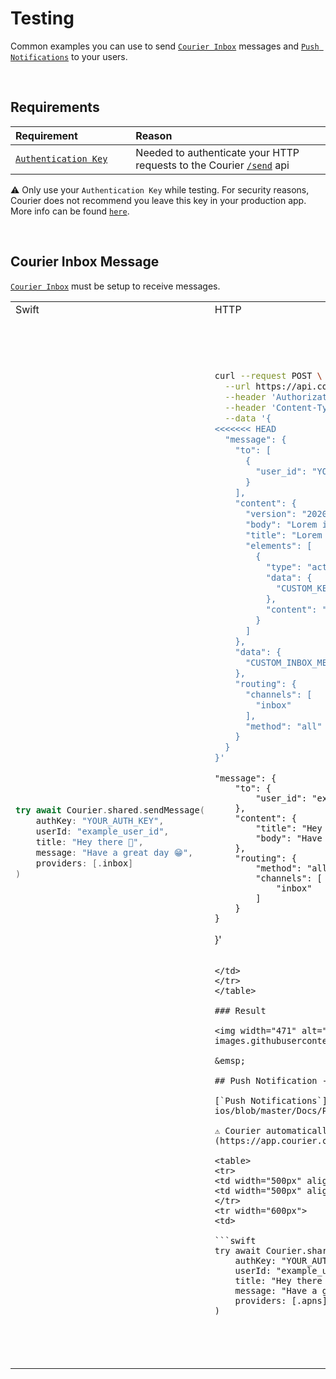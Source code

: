 # Testing

Common examples you can use to send [`Courier Inbox`](https://github.com/trycourier/courier-ios/blob/master/Docs/Inbox.md) messages and [`Push Notifications`](https://github.com/trycourier/courier-ios/blob/master/Docs/PushNotifications.md) to your users.

&emsp;

## Requirements

<table>
    <thead>
        <tr>
            <th width="300px" align="left">Requirement</th>
            <th width="700px" align="left">Reason</th>
        </tr>
    </thead>
    <tbody>
        <tr width="600px">
            <td align="left">
                <a href="https://app.courier.com/settings/api-keys">
                    <code>Authentication Key</code>
                </a>
            </td>
            <td align="left">
                Needed to authenticate your HTTP requests to the Courier <a href="https://www.courier.com/docs/reference/send/message/"><code>/send</code></a> api
            </td>
        </tr>
    </tbody>
</table>

⚠️ Only use your `Authentication Key` while testing. For security reasons, Courier does not recommend you leave this key in your production app. More info can be found [`here`](https://github.com/trycourier/courier-ios/blob/master/Docs/Authentication.md#usage).

&emsp;

## Courier Inbox Message

[`Courier Inbox`](https://github.com/trycourier/courier-ios/blob/master/Docs/Inbox.md) must be setup to receive messages.

<table>
<tr>
<td width="500px" align="left">Swift</td>
<td width="500px" align="left">HTTP</td>
</tr>
<tr width="600px">
<td> 

```swift
try await Courier.shared.sendMessage(
    authKey: "YOUR_AUTH_KEY",
    userId: "example_user_id",
    title: "Hey there 👋",
    message: "Have a great day 😁",
    providers: [.inbox]
)
```

</td>
<td>

```bash
curl --request POST \
  --url https://api.courier.com/send \
  --header 'Authorization: Bearer YOUR_AUTH_KEY' \
  --header 'Content-Type: application/json' \
  --data '{
<<<<<<< HEAD
  "message": {
    "to": [
      {
        "user_id": "YOUR_USER_ID"
      }
    ],
    "content": {
      "version": "2020-01-01",
      "body": "Lorem ipsum dolor sit amet",
      "title": "Lorem ipsum dolor sit amet, consectetur adipiscing elit, sed do eiusmod",
      "elements": [
        {
          "type": "action",
          "data": {
            "CUSTOM_KEY": "YOUR_CUSTOM_VALUE"
          },
          "content": "Button 1"
        }
      ]
    },
    "data": {
      "CUSTOM_INBOX_MESSAGE_KEY": "YOUR_CUSTOM_VALUE"
    },
    "routing": {
      "channels": [
        "inbox"
      ],
      "method": "all"
    }
  }
}'
```

    "message": {
        "to": {
            "user_id": "example_user_id"
        },
        "content": {
            "title": "Hey there 👋",
            "body": "Have a great day 😁"
        },
        "routing": {
            "method": "all",
            "channels": [
                "inbox"
            ]
        }
    }
}'
```

</td>
</tr>
</table>

### Result

<img width="471" alt="inbox-example" src="https://user-images.githubusercontent.com/6370613/232109373-2e309171-fdb1-41f1-9652-c8a12c6f9d58.png">

&emsp;

## Push Notification - Apple Push Notification Service (APNS)

[`Push Notifications`](https://github.com/trycourier/courier-ios/blob/master/Docs/PushNotifications.md) must be setup to receive messages.

⚠️ Courier automatically applies some overrides. View the overrides [`here`](https://app.courier.com/channels/apn).

<table>
<tr>
<td width="500px" align="left">Swift</td>
<td width="500px" align="left">HTTP</td>
</tr>
<tr width="600px">
<td> 

```swift
try await Courier.shared.sendMessage(
    authKey: "YOUR_AUTH_KEY",
    userId: "example_user_id",
    title: "Hey there 👋",
    message: "Have a great day 😁",
    providers: [.apns]
)
```

</td>
<td>

```bash
curl --request POST \
  --url https://api.courier.com/send \
  --header 'Authorization: Bearer YOUR_AUTH_KEY' \
  --header 'Content-Type: application/json' \
  --data '{
  "message": {
    "to": [
      {
        "user_id": "YOUR_USER_ID"
      }
    ],
    "content": {
      "title": "Lorem ipsum dolor sit amet",
      "body": "Lorem ipsum dolor sit amet, consectetur adipiscing elit, sed do eiusmod"
    },
    "routing": {
      "channels": [
        "apn"
      ],
      "method": "all"
    },
    "providers": {
      "apn": {
        "override": {
          "body": {
            "aps": {
              "alert": {
                "title": "Lorem ipsum dolor sit amet",
                "body": "Lorem ipsum dolor sit amet, consectetur adipiscing elit, sed do eiusmod"
              },
              "badge": 123,
              "sound": "ping.aiff",
              "CUSTOM_NUMBER": 456,
              "CUSTOM_KEY": "YOUR_CUSTOM_VALUE",
              "CUSTOM_BOOLEAN": true
            }
          }
        }
      }
    }
  }
}'
```
    "message": {
        "to": {
            "user_id": "example_user_id"
        },
        "content": {
            "title": "Hey there 👋",
            "body": "Have a great day 😁"
        },
        "routing": {
            "method": "all",
            "channels": [
                "apn"
            ]
        }
    }
}'
```

</td>
</tr>
</table>

### Result

<img width="894" alt="apns-push" src="https://user-images.githubusercontent.com/6370613/229195948-1b49b58e-8f38-4fd3-ab6b-7e3844def61d.png">

&emsp;

>>>>>>> d935a39 (Clean up)
## Push Notification - Firebase Cloud Messaging (FCM)

[`Push Notifications`](https://github.com/trycourier/courier-ios/blob/master/Docs/PushNotifications.md) must be setup to receive messages.

⚠️ Courier automatically applies some overrides. View the overrides [`here`](https://app.courier.com/channels/firebase-fcm).
<<<<<<< HEAD
=======

<table>
<tr>
<td width="500px" align="left">Swift</td>
<td width="500px" align="left">HTTP</td>
</tr>
<tr width="600px">
<td> 

```swift
try await Courier.shared.sendMessage(
    authKey: "YOUR_AUTH_KEY",
    userId: "example_user_id",
    title: "Hey there 👋",
    message: "Have a great day 😁",
    providers: [.fcm]
)
```

</td>
<td>

```bash
curl --request POST \
  --url https://api.courier.com/send \
  --header 'Authorization: Bearer YOUR_AUTH_KEY' \
  --header 'Content-Type: application/json' \
  --data '{
  "message": {
    "to": [
      {
        "user_id": "YOUR_USER_ID"
      }
    ],
    "content": {
      "title": "Lorem ipsum dolor sit amet",
      "body": "Lorem ipsum dolor sit amet, consectetur adipiscing elit, sed do eiusmod"
    },
    "routing": {
      "channels": [
        "firebase-fcm"
      ],
      "method": "all"
    },
    "providers": {
      "firebase-fcm": {
        "override": {
          "body": {
            "apns": {
              "payload": {
                "aps": {
                  "badge": 123,
                  "sound": "ping.aiff",
                  "APNS_CUSTOM_KEY": "YOUR_CUSTOM_VALUE",
                  "APNS_CUSTOM_BOOLEAN": true,
                  "APNS_CUSTOM_NUMBER": 456
                }
              }
            },
            "data": {
              "FCM_CUSTOM_KEY": "YOUR_CUSTOM_VALUE"
            }
          }
        }
      }
    }
  }
}'
```
    "message": {
        "to": {
            "user_id": "example_user_id"
        },
        "content": {
            "title": "Hey there 👋",
            "body": "Have a great day 😁"
        },
        "routing": {
            "method": "all",
            "channels": [
                "firebase-fcm"
            ]
        }
    }
}'
```

</td>
</tr>
</table>

### Result

<img width="894" alt="apns-push" src="https://user-images.githubusercontent.com/6370613/229195948-1b49b58e-8f38-4fd3-ab6b-7e3844def61d.png">
